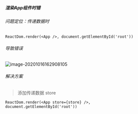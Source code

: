 ##### 渲染App组件时错

###### 问题定位：传递数据时

```
ReactDom.render(<App />, document.getElementById('root'))
```

###### 导致错误

![image-20201016162908105](C:\Users\qifom\AppData\Roaming\Typora\typora-user-images\image-20201016162908105.png)

###### 解决方案

> 添加传递数据 store

```
ReactDom.render(<App store={store} />, document.getElementById('root'))
```

